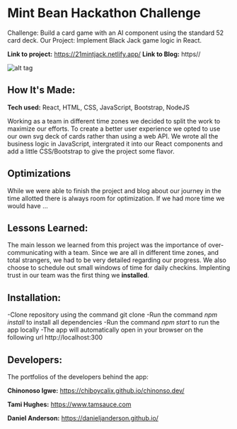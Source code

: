 # Mint Bean Hackathon Challenge 
Challenge: Build a card game with an AI component using the standard 52 card deck.
Our Project: Implement Black Jack game logic in React.

**Link to project:** https://21mintjack.netlify.app/
**Link to Blog:** https//

![alt tag](insertImage)

## How It's Made:

**Tech used:** React, HTML, CSS, JavaScript, Bootstrap, NodeJS

Working as a team in different time zones we decided to split the work to maximize our efforts.  To create a better user experience we opted to use our own svg deck of cards rather than using a web API.  We wrote all the business logic in JavaScript, intergrated it into our React components and add a little CSS/Bootstrap to give the project some flavor.  

## Optimizations

While we were able to finish the project and blog about our journey in the time allotted there is always room for optimization.  If we had more time we would have ...

## Lessons Learned:

The main lesson we learned from this project was the importance of over-communicating with a team.  Since we are all in different time zones, and total strangers, we had to be very detailed regarding our progress.  We also choose to schedule out small windows of time for daily checkins.  Implenting trust in our team was the first thing we **installed**. 

## Installation:

-Clone repository using the command git clone 
-Run the command _npm_ _install_ to install all dependencies 
-Run the command _npm_ _start_ to run the app locally 
-The app will automatically open in your browser on the following url http://localhost:300


## Developers:
The portfolios of the developers behind the app:

**Chinonoso Igwe:** https://chiboycalix.github.io/chinonso.dev/

**Tami Hughes:** https://www.tamsauce.com

**Daniel Anderson:** https://danieljanderson.github.io/


